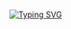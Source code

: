 <a href="https://git.io/typing-svg"><br/> <img src="https://readme-typing-svg.demolab.com?font=&size=25&duration=4000&pause=1000&color=5C977B&center=true&random=false&width=435&lines=HI+%F0%9F%91%8B%F0%9F%8F%BD+i'm+Jibril+Nuredin" alt="Typing SVG" />
<br/>
</a>
